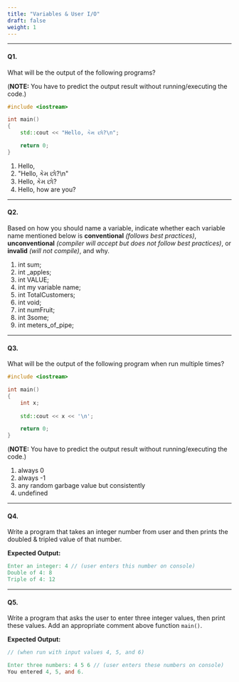 ```yaml
---
title: "Variables & User I/O"
draft: false
weight: 1
---
```


---

#### Q1.

What will be the output of the following programs?

(**NOTE:** You have to predict the output result without running/executing the code.)
  
```cpp
#include <iostream>

int main()
{
    std::cout << "Hello, કેમ છો?\n";

    return 0;
}
```

<ol class="lower-alpha-ol">
    <li>Hello, </li>
    <li>"Hello, કેમ છો?\n"</li>
    <li>Hello, કેમ છો?</li>
    <li>Hello, how are you?</li>
</ol>

---

#### Q2.

Based on how you should name a variable, indicate whether each variable name mentioned below is **conventional** _(follows best practices)_, **unconventional** _(compiler will accept but does not follow best practices)_, or **invalid** _(will not compile)_, and why.

<ol class="upper-roman-ol">
    <li>int sum;</li>
    <li>int _apples;</li>
    <li>int VALUE;</li>
    <li>int my variable name;</li>
    <li>int TotalCustomers;</li>
    <li>int void;</li>
    <li>int numFruit;</li>
    <li>int 3some;</li>
    <li>int meters_of_pipe;</li>
</ol>

---

#### Q3.

What will be the output of the following program when run multiple times?

```cpp
#include <iostream>

int main()
{
    int x;
    
    std::cout << x << '\n';

    return 0;
}
```

(**NOTE:** You have to predict the output result without running/executing the code.)

<ol class="lower-alpha-ol">
    <li>always 0</li>
    <li>always -1</li>
    <li>any random garbage value but consistently</li>
    <li>undefined</li>
</ol>

---

#### Q4.

Write a program that takes an integer number from user and then prints the doubled & tripled value of that number.

**Expected Output:**

```v
Enter an integer: 4 // (user enters this number on console)
Double of 4: 8
Triple of 4: 12
```

---

#### Q5.

Write a program that asks the user to enter three integer values, then print these values. Add an appropriate comment above function `main()`.

**Expected Output:**

```v
// (when run with input values 4, 5, and 6)

Enter three numbers: 4 5 6 // (user enters these numbers on console)
You entered 4, 5, and 6.
```